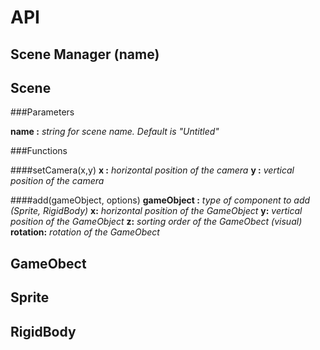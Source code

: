 # API

## Scene Manager (name)



## Scene

###Parameters

**name :** *string for scene name. Default is "Untitled"*

###Functions

####setCamera(x,y)
**x :** *horizontal position of the camera*
**y :** *vertical position of the camera*

####add(gameObject, options)
**gameObject :** *type of component to add (Sprite, RigidBody)*
**x:** *horizontal position of the GameObject*
**y:** *vertical position of the GameObject*
**z:** *sorting order of the GameObect (visual)*
**rotation:** *rotation of the GameObect*

## GameObect



## Sprite



## RigidBody

